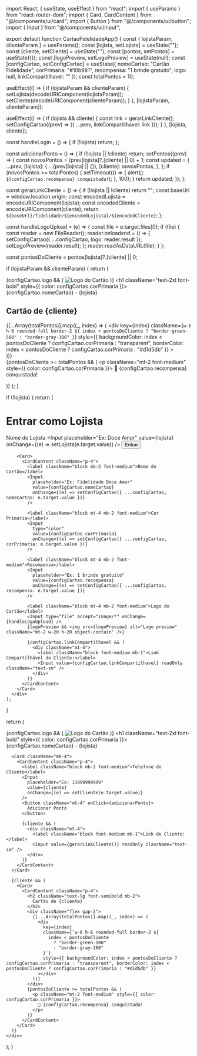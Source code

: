import React, { useState, useEffect } from "react";
import { useParams } from "react-router-dom";
import { Card, CardContent } from "@/components/ui/card";
import { Button } from "@/components/ui/button";
import { Input } from "@/components/ui/input";

export default function CartaoFidelidadeApp() {
  const { lojistaParam, clienteParam } = useParams();
  const [lojista, setLojista] = useState("");
  const [cliente, setCliente] = useState("");
  const [pontos, setPontos] = useState({});
  const [logoPreview, setLogoPreview] = useState(null);
  const [configCartao, setConfigCartao] = useState({
    nomeCartao: "Cartão Fidelidade",
    corPrimaria: "#10b981",
    recompensa: "1 brinde gratuito",
    logo: null,
    linkCompartilhavel: ""
  });
  const totalPontos = 10;

  useEffect(() => {
    if (lojistaParam && clienteParam) {
      setLojista(decodeURIComponent(lojistaParam));
      setCliente(decodeURIComponent(clienteParam));
    }
  }, [lojistaParam, clienteParam]);

  useEffect(() => {
    if (lojista && cliente) {
      const link = gerarLinkCliente();
      setConfigCartao((prev) => ({ ...prev, linkCompartilhavel: link }));
    }
  }, [lojista, cliente]);

  const handleLogin = () => {
    if (!lojista) return;
  };

  const adicionarPonto = () => {
    if (!lojista || !cliente) return;
    setPontos((prev) => {
      const novosPontos = (prev[lojista]?.[cliente] || 0) + 1;
      const updated = {
        ...prev,
        [lojista]: {
          ...(prev[lojista] || {}),
          [cliente]: novosPontos,
        },
      };
      if (novosPontos >= totalPontos) {
        setTimeout(() => {
          alert(`🎉 ${configCartao.recompensa} conquistada!`);
        }, 100);
      }
      return updated;
    });
  };

  const gerarLinkCliente = () => {
    if (!lojista || !cliente) return "";
    const baseUrl = window.location.origin;
    const encodedLojista = encodeURIComponent(lojista);
    const encodedCliente = encodeURIComponent(cliente);
    return `${baseUrl}/fidelidade/${encodedLojista}/${encodedCliente}`;
  };

  const handleLogoUpload = (e) => {
    const file = e.target.files[0];
    if (file) {
      const reader = new FileReader();
      reader.onloadend = () => {
        setConfigCartao({ ...configCartao, logo: reader.result });
        setLogoPreview(reader.result);
      };
      reader.readAsDataURL(file);
    }
  };

  const pontosDoCliente = pontos[lojista]?.[cliente] || 0;

  if (lojistaParam && clienteParam) {
    return (
      <div className="p-4 max-w-xl mx-auto">
        <div className="flex items-center gap-4 mb-4">
          {configCartao.logo && (
            <img src={configCartao.logo} alt="Logo do Cartão" className="w-12 h-12 object-contain rounded" />
          )}
          <h1 className="text-2xl font-bold" style={{ color: configCartao.corPrimaria }}>
            {configCartao.nomeCartao} - {lojista}
          </h1>
        </div>
        <Card>
          <CardContent className="p-4">
            <h2 className="text-lg font-semibold mb-2">Cartão de {cliente}</h2>
            <div className="flex gap-2">
              {[...Array(totalPontos)].map((_, index) => (
                <div
                  key={index}
                  className={`w-6 h-6 rounded-full border-2 ${
                    index < pontosDoCliente
                      ? "border-green-500"
                      : "border-gray-300"
                  }`}
                  style={{ backgroundColor: index < pontosDoCliente ? configCartao.corPrimaria : "transparent", borderColor: index < pontosDoCliente ? configCartao.corPrimaria : "#d1d5db" }}
                ></div>
              ))}
            </div>
            {pontosDoCliente >= totalPontos && (
              <p className="mt-2 font-medium" style={{ color: configCartao.corPrimaria }}>
                🎉 {configCartao.recompensa} conquistada!
              </p>
            )}
          </CardContent>
        </Card>
      </div>
    );
  }

  if (!lojista) {
    return (
      <div className="p-4 max-w-xl mx-auto">
        <h1 className="text-2xl font-bold mb-4">Entrar como Lojista</h1>
        <Card className="mb-4">
          <CardContent className="p-4">
            <label className="block mb-2 font-medium">Nome do Lojista</label>
            <Input
              placeholder="Ex: Doce Amor"
              value={lojista}
              onChange={(e) => setLojista(e.target.value)}
            />
            <Button className="mt-4" onClick={handleLogin}>
              Entrar
            </Button>
          </CardContent>
        </Card>

        <Card>
          <CardContent className="p-4">
            <label className="block mb-2 font-medium">Nome do Cartão</label>
            <Input
              placeholder="Ex: Fidelidade Doce Amor"
              value={configCartao.nomeCartao}
              onChange={(e) => setConfigCartao({ ...configCartao, nomeCartao: e.target.value })}
            />

            <label className="block mt-4 mb-2 font-medium">Cor Primária</label>
            <Input
              type="color"
              value={configCartao.corPrimaria}
              onChange={(e) => setConfigCartao({ ...configCartao, corPrimaria: e.target.value })}
            />

            <label className="block mt-4 mb-2 font-medium">Recompensa</label>
            <Input
              placeholder="Ex: 1 brinde gratuito"
              value={configCartao.recompensa}
              onChange={(e) => setConfigCartao({ ...configCartao, recompensa: e.target.value })}
            />

            <label className="block mt-4 mb-2 font-medium">Logo do Cartão</label>
            <Input type="file" accept="image/*" onChange={handleLogoUpload} />
            {logoPreview && <img src={logoPreview} alt="Logo preview" className="mt-2 w-20 h-20 object-contain" />}

            {configCartao.linkCompartilhavel && (
              <div className="mt-4">
                <label className="block font-medium mb-1">Link Compartilhável do Cliente:</label>
                <Input value={configCartao.linkCompartilhavel} readOnly className="text-sm" />
              </div>
            )}
          </CardContent>
        </Card>
      </div>
    );
  }

  return (
    <div className="p-4 max-w-xl mx-auto">
      <div className="flex items-center gap-4 mb-4">
        {configCartao.logo && (
          <img src={configCartao.logo} alt="Logo do Cartão" className="w-12 h-12 object-contain rounded" />
        )}
        <h1 className="text-2xl font-bold" style={{ color: configCartao.corPrimaria }}>
          {configCartao.nomeCartao} - {lojista}
        </h1>
      </div>

      <Card className="mb-4">
        <CardContent className="p-4">
          <label className="block mb-2 font-medium">Telefone do Cliente</label>
          <Input
            placeholder="Ex: 11999999999"
            value={cliente}
            onChange={(e) => setCliente(e.target.value)}
          />
          <Button className="mt-4" onClick={adicionarPonto}>
            Adicionar Ponto
          </Button>

          {cliente && (
            <div className="mt-4">
              <label className="block font-medium mb-1">Link do Cliente:</label>
              <Input value={gerarLinkCliente()} readOnly className="text-sm" />
            </div>
          )}
        </CardContent>
      </Card>

      {cliente && (
        <Card>
          <CardContent className="p-4">
            <h2 className="text-lg font-semibold mb-2">
              Cartão de {cliente}
            </h2>
            <div className="flex gap-2">
              {[...Array(totalPontos)].map((_, index) => (
                <div
                  key={index}
                  className={`w-6 h-6 rounded-full border-2 ${
                    index < pontosDoCliente
                      ? "border-green-500"
                      : "border-gray-300"
                  }`}
                  style={{ backgroundColor: index < pontosDoCliente ? configCartao.corPrimaria : "transparent", borderColor: index < pontosDoCliente ? configCartao.corPrimaria : "#d1d5db" }}
                ></div>
              ))}
            </div>
            {pontosDoCliente >= totalPontos && (
              <p className="mt-2 font-medium" style={{ color: configCartao.corPrimaria }}>
                🎉 {configCartao.recompensa} conquistada!
              </p>
            )}
          </CardContent>
        </Card>
      )}
    </div>
  );
}
